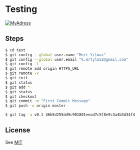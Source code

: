 # Testing
[![MyAdress](https://encrypted-tbn0.gstatic.com/images?q=tbn%3AANd9GcR2LwDvH38_0DAhLsHSGydv8_pgWXhR1yCZ__W5TMrxBLZI7ib6)](https://kmrtylmz.com/)

## Steps 

```sh
$ cd test
$ git config --global user.name "Mert Yılmaz"
$ git config --global user.email "k.mrtylmz2@gmail.com"
$ git config -l
$ git remote add origin HTTPS_URL 
$ git remote -v 
$ git init 
$ git status
$ git add * 
$ git status 
$ git checkout
$ git commit -m "First Commit Message" 
$ git push -u origin master 

$ git tag -a v0.1 46b5d255dd9c901801eead7c5f8e9c3a4b3d34f4

```
[mit]: <https://github.com/kmrtylmz/Testing/blob/master/LICENSE/>
License
----

See [ MIT ][mit]
